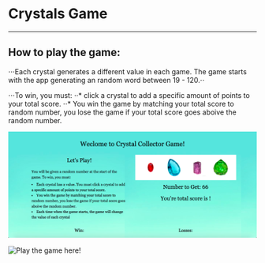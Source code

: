 # Crystals Game

------

## How to play the game:

⋅⋅⋅Each crystal generates a different value in each game. The game starts with the app generating an random word between 19 - 120.⋅⋅

⋅⋅⋅To win, you must:
⋅⋅* click a crystal to add a specific amount of points to your total score.
⋅⋅* You win the game by matching your total score to random number, you lose the game if your total score goes aboive the random number. 

![Alt text](./assets/images/picture.jpg)

![Play the game here!](https://divyaayikkara9497.github.io/week-4-game/)